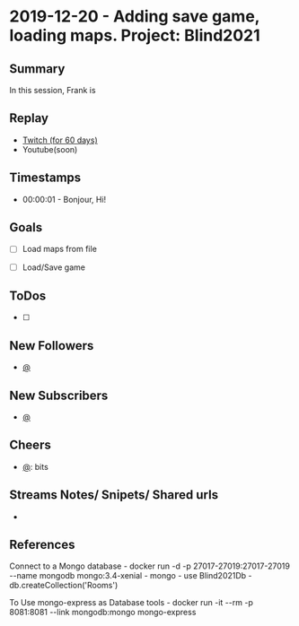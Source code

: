 
# 2019-12-20 - Adding save game, loading maps. Project: Blind2021

Summary
-------

In this session, Frank is 

Replay
------

- [Twitch (for 60 days)](https://www.twitch.tv/videos/)
- Youtube(soon)


Timestamps
--------

- 00:00:01 - Bonjour, Hi!


Goals
-----

- [ ] Load maps from file
- [ ] Load/Save game



ToDos
-----
- [ ] 


New Followers
-------------

- [@](https://www.twitch.tv/)


New Subscribers
---------------

- [@](https://www.twitch.tv/)



Cheers
------

- [@](https://www.twitch.tv/):  bits



Streams Notes/ Snipets/ Shared urls
-----------------------------------

- 


References
----------

Connect to a Mongo database
    - docker run -d -p 27017-27019:27017-27019 --name mongodb mongo:3.4-xenial
    - mongo
    - use Blind2021Db 
    - db.createCollection('Rooms') 

To Use mongo-express as Database tools
    - docker run -it --rm -p 8081:8081 --link mongodb:mongo mongo-express